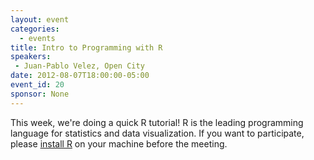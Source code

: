 ```yaml
---
layout: event
categories: 
  - events
title: Intro to Programming with R
speakers: 
 - Juan-Pablo Velez, Open City
date: 2012-08-07T18:00:00-05:00
event_id: 20
sponsor: None
---
```


This week, we're doing a quick R tutorial! R is the leading programming language for statistics and data visualization. If you want to participate, please [install R](http://www.r-project.org/) on your machine before the meeting.
